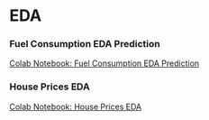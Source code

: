# EDA




### Fuel Consumption EDA Prediction
<a href="https://colab.research.google.com/drive/1u33-en8751VJZIwDwBTPLXxYDESqUl2M" target="_blank">Colab Notebook: Fuel Consumption EDA Prediction</a>
<br/>

### House Prices EDA
<a href="https://colab.research.google.com/drive/1Ckz7_tHc3DfXKArRPJ8kun3Lae9NagzZ?authuser=1" target="_blank">Colab Notebook: House Prices EDA</a>
<br/>